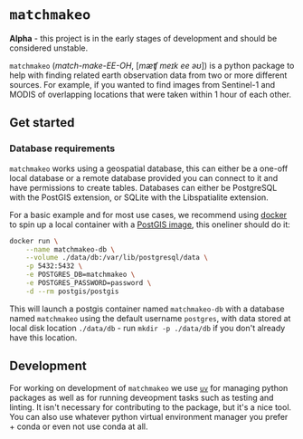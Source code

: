 # `matchmakeo`

**Alpha** - this project is in the early stages of development and should be considered unstable.

`matchmakeo` (*match-make-EE-OH*, [*mæʧ meɪk ee əʊ*]) is a python package to help with finding related earth observation data from two or more different sources. For example, if you wanted to find images from Sentinel-1 and MODIS of overlapping locations that were taken within 1 hour of each other.

## Get started

### Database requirements
`matchmakeo` works using a geospatial database, this can either be a one-off local database or a remote database provided you can connect to it and have permissions to create tables. Databases can either be PostgreSQL with the PostGIS extension, or SQLite with the Libspatialite extension.

For a basic example and for most use cases, we recommend using [docker](https://www.docker.com/get-started/) to spin up a local container with a [PostGIS image](https://hub.docker.com/r/postgis/postgis), this oneliner should do it:

```sh
docker run \
    --name matchmakeo-db \
    --volume ./data/db:/var/lib/postgresql/data \
    -p 5432:5432 \
    -e POSTGRES_DB=matchmakeo \
    -e POSTGRES_PASSWORD=password \
    -d --rm postgis/postgis
```

This will launch a postgis container named `matchmakeo-db` with a database named `matchmakeo` using the default username `postgres`, with data stored at local disk location `./data/db` - run `mkdir -p ./data/db` if you don't already have this location.

## Development

For working on development of `matchmakeo` we use [`uv`](https://docs.astral.sh/uv) for managing python packages as well as for running deveopment tasks such as testing and linting. It isn't necessary for contributing to the package, but it's a nice tool. You can also use whatever python virtual environment manager you prefer + conda or even not use conda at all.